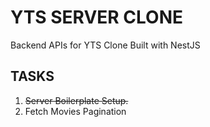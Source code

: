 # YTS SERVER CLONE

Backend APIs for YTS Clone Built with NestJS

## TASKS

1. ~~Server Boilerplate Setup.~~
2. Fetch Movies Pagination